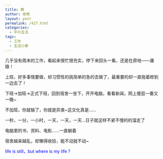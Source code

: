 ```yaml
---
title: 懒
author: 老杨
layout: post
permalink: /427.html
categories:
  - 平凡生活
tags:
  - 工作
  - 生活小事
---
```

几乎没有周末的工作，看起来很忙很充实，停下来回头一看，还是在原地——庸碌！

上班，好多事情要做，却习惯性的挑简单的急的去做了，最重要的却一直拖着晾到一边去了！

下班→加班→正式下班，回到宿舍一坐下，开开电脑，看看新闻，网上傻逛一番又一晚~

不加班，你就输了，你就是异类~这文化真是……

一秒，一分，一小时，一天，一天，一天…日子就这样不紧不慢的的溜走了

电脑里的书、资料、电影……一直躺着

宿舍越来越乱，却懒得收拾，能不动就不动~

<span style="color: #0000ff;">life is still，but where is my life？</span>